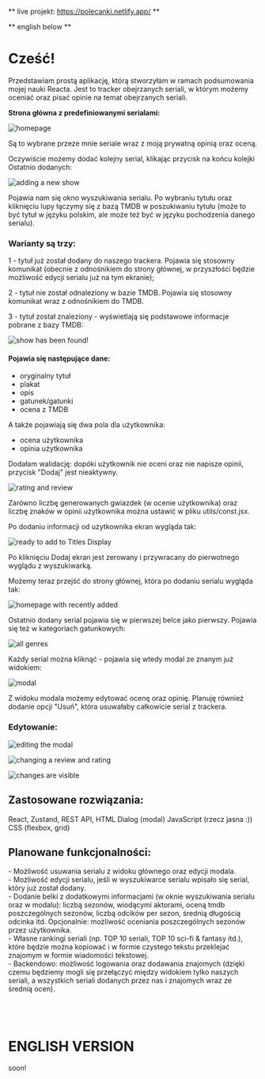 ** live projekt: https://polecanki.netlify.app/ **

** english below **

<h1>Cześć!</h1>

Przedstawiam prostą aplikację, którą stworzyłam w ramach podsumowania mojej nauki Reacta.
Jest to tracker obejrzanych seriali, w którym możemy oceniać oraz pisać opinie na temat
obejrzanych seriali.

<b>Strona główna z predefiniowanymi serialami:</b>

![homepage](<sreenshots/Main view.png>)

Są to wybrane przeze mnie seriale wraz z moją prywatną opinią oraz oceną.

Oczywiście możemy dodać kolejny serial, klikając przycisk na końcu kolejki Ostatnio dodanych:

![adding a new show](<sreenshots/Searching a new show.png>)

Pojawia nam się okno wyszukiwania serialu. Po wybraniu tytułu oraz kliknięciu lupy łączymy się z bazą TMDB w poszukiwaniu tytułu (może to być tytuł w języku polskim, ale może też być w języku pochodzenia danego serialu).

<h3>Warianty są trzy:</h3>

1 - tytuł już został dodany do naszego trackera. Pojawia się stosowny komunikat (obecnie z odnośnikiem do strony głównej, w przyszłości będzie możliwość edycji serialu już na tym ekranie);

2 - tytuł nie został odnaleziony w bazie TMDB. Pojawia się stosowny komunikat wraz z odnośnikiem do TMDB.

3 - tytuł został znaleziony - wyświetlają się podstawowe informacje pobrane z bazy TMDB:

![show has been found!](<sreenshots/Adding a new show.png>)

<h4>Pojawia się następujące dane:</h4>

- oryginalny tytuł
- plakat
- opis
- gatunek/gatunki
- ocena z TMDB

A także pojawiają się dwa pola dla użytkownika:

- ocena użytkownika
- opinia użytkownika

Dodałam walidację: dopóki użytkownik nie oceni oraz nie napisze opinii, przycisk "Dodaj" jest nieaktywny.

![rating and review](<sreenshots/user's rating and review.png>)

Zarówno liczbę generowanych gwiazdek (w ocenie użytkownika) oraz liczbę znaków w opinii użytkownika można ustawić w pliku utils/const.jsx.

Po dodaniu informacji od użytkownika ekran wygląda tak:

![ready to add to Titles Display](<sreenshots/ready to add to Titles Display.png>)

Po kliknięciu Dodaj ekran jest zerowany i przywracany do pierwotnego wyglądu z wyszukiwarką.

Możemy teraz przejść do strony głównej, która po dodaniu serialu wygląda tak:

![homepage with recently added](<sreenshots/Our new in Recently Added and one of genre category.png>)

Ostatnio dodany serial pojawia się w pierwszej belce jako pierwszy. Pojawia się też w kategoriach gatunkowych:

![all genres](<sreenshots/Rest of the genre categories.png>)

Każdy serial można kliknąć - pojawia się wtedy modal ze znanym już widokiem:

![modal](<sreenshots/Modal with added show.png>)

Z widoku modala możemy edytować ocenę oraz opinię. Planuję również dodanie opcji "Usuń", która usuwałaby całkowicie serial z trackera.

<h3>Edytowanie:</h3>

![editing the modal](<sreenshots/Editing the modal.png>)

![changing a review and rating](<sreenshots/changing a review and rating.png>)

![changes are visible](<sreenshots/After editing a new rating and review are visible.png>)

<h2>Zastosowane rozwiązania: </h2>
React, Zustand, REST API, HTML Dialog (modal)
JavaScript (rzecz jasna :)) 
CSS (flexbox, grid)

<h2>Planowane funkcjonalności: </h2>
- Możliwość usuwania serialu z widoku głównego oraz edycji modala. <br>
- Możliwość edycji serialu, jeśli w wyszukiwarce serialu wpisało się serial, który już został dodany.<br>
- Dodanie belki z dodatkowymi informacjami (w oknie wyszukiwania serialu oraz w modalu): liczbą sezonów, wiodącymi aktorami, oceną tmdb poszczególnych sezonów, liczbą odcików per sezon, średnią długością odcinka itd. Opcjonalnie: możliwość oceniania poszczególnych sezonów przez użytkownika. <br>
- Własne rankingi seriali (np. TOP 10 seriali, TOP 10 sci-fi & fantasy itd.), które będzie można kopiować i w formie czystego tekstu przeklejać znajomym w formie wiadomości tekstowej.<br>
- Backendowo: możliwość logowania oraz dodawania znajomych (dzięki czemu będziemy mogli się przełączyć między widokiem tylko naszych seriali, a wszystkich seriali dodanych przez nas i znajomych wraz ze średnią ocen).<br>
<br>
<br>
<br>

<h1> ENGLISH VERSION </h1>

soon!
